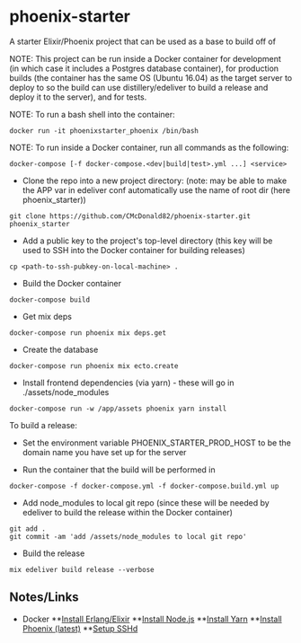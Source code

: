 # phoenix-starter
A starter Elixir/Phoenix project that can be used as a base to build off of

NOTE: This project can be run inside a Docker container for development (in which case it includes a Postgres database container), for production builds (the container has the same OS (Ubuntu 16.04) as the target server to deploy to so the build can use distillery/edeliver to build a release and deploy it to the server), and for tests.


NOTE: To run a bash shell into the container:
```
docker run -it phoenixstarter_phoenix /bin/bash
```

NOTE: To run inside a Docker container, run all commands as the following:

```
docker-compose [-f docker-compose.<dev|build|test>.yml ...] <service> 
```


* Clone the repo into a new project directory: (note: may be able to make the APP var in edeliver conf automatically use the name of root dir (here phoenix_starter))
```
git clone https://github.com/CMcDonald82/phoenix-starter.git phoenix_starter
```

* Add a public key to the project's top-level directory (this key will be used to SSH into the Docker container for building releases)
```
cp <path-to-ssh-pubkey-on-local-machine> .
```

* Build the Docker container
```
docker-compose build
```

* Get mix deps
```
docker-compose run phoenix mix deps.get
```

* Create the database
```
docker-compose run phoenix mix ecto.create
```

* Install frontend dependencies (via yarn) - these will go in ./assets/node_modules
```
docker-compose run -w /app/assets phoenix yarn install
```


To build a release:
* Set the environment variable PHOENIX_STARTER_PROD_HOST to be the domain name you have set up for the server

* Run the container that the build will be performed in
```
docker-compose -f docker-compose.yml -f docker-compose.build.yml up
```

* Add node_modules to local git repo (since these will be needed by edeliver to build the release within the Docker container)
```
git add .
git commit -am 'add /assets/node_modules to local git repo'
```

* Build the release
```
mix edeliver build release --verbose
```


## Notes/Links

* Docker
**[Install Erlang/Elixir](https://elixir-lang.org/install.html#unix-and-unix-like)
**[Install Node.js](https://nodejs.org/en/download/package-manager/#debian-and-ubuntu-based-linux-distributions)
**[Install Yarn](https://yarnpkg.com/lang/en/docs/install/#linux-tab)
**[Install Phoenix (latest)](https://hexdocs.pm/phoenix/installation.html)
**[Setup SSHd](https://docs.docker.com/engine/examples/running_ssh_service/)
